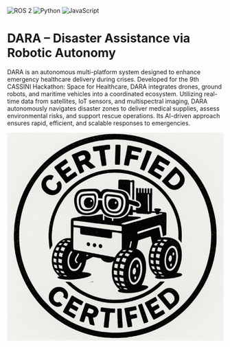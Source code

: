 ![ROS 2](https://img.shields.io/badge/ROS%202-Open%20Source%20Robot%20Framework-blue?style=for-the-badge&logo=ros)
![Python](https://img.shields.io/badge/Python-Programming%20Language-blue?style=for-the-badge&logo=python)
![JavaScript](https://img.shields.io/badge/JavaScript-Programming%20Language-blue?style=for-the-badge&logo=javascript)
# DARA – Disaster Assistance via Robotic Autonomy

DARA is an autonomous multi-platform system designed to enhance emergency healthcare delivery during crises. Developed for the 9th CASSINI Hackathon: Space for Healthcare, DARA integrates drones, ground robots, and maritime vehicles into a coordinated ecosystem. Utilizing real-time data from satellites, IoT sensors, and multispectral imaging, DARA autonomously navigates disaster zones to deliver medical supplies, assess environmental risks, and support rescue operations. Its AI-driven approach ensures rapid, efficient, and scalable responses to emergencies.


![cert-data.png](cert-data.png)

